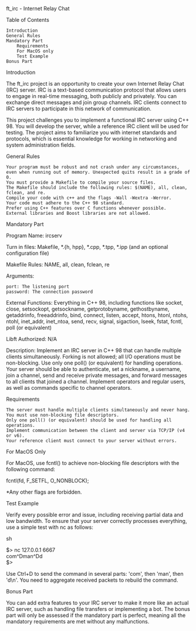 ft_irc - Internet Relay Chat

Table of Contents

    Introduction
    General Rules
    Mandatory Part
        Requirements
        For MacOS only
        Test Example
    Bonus Part

Introduction

The ft_irc project is an opportunity to create your own Internet Relay Chat (IRC) server. IRC is a text-based communication protocol that allows users to engage in real-time messaging, both publicly and privately. You can exchange direct messages and join group channels. IRC clients connect to IRC servers to participate in this network of communication.

This project challenges you to implement a functional IRC server using C++ 98. You will develop the server, while a reference IRC client will be used for testing. The project aims to familiarize you with internet standards and protocols, which is essential knowledge for working in networking and system administration fields.


General Rules

    Your program must be robust and not crash under any circumstances, even when running out of memory. Unexpected quits result in a grade of 0.
    You must provide a Makefile to compile your source files.
    The Makefile should include the following rules: $(NAME), all, clean, fclean, and re.
    Compile your code with c++ and the flags -Wall -Wextra -Werror.
    Your code must adhere to the C++ 98 standard.
    Prefer using C++ features over C functions whenever possible.
    External libraries and Boost libraries are not allowed.


Mandatory Part

Program Name: ircserv

Turn in files: Makefile, *.{h, hpp}, *.cpp, *.tpp, *.ipp (and an optional configuration file)

Makefile Rules: NAME, all, clean, fclean, re



Arguments:

    port: The listening port
    password: The connection password



External Functions: Everything in C++ 98, including functions like socket, close, setsockopt, getsockname, getprotobyname, gethostbyname, getaddrinfo, freeaddrinfo, bind, connect, listen, accept, htons, htonl, ntohs, ntohl, inet_addr, inet_ntoa, send, recv, signal, sigaction, lseek, fstat, fcntl, poll (or equivalent)


Libft Authorized: N/A


Description: Implement an IRC server in C++ 98 that can handle multiple clients simultaneously. Forking is not allowed; all I/O operations must be non-blocking. Use only one poll() (or equivalent) for handling operations. Your server should be able to authenticate, set a nickname, a username, join a channel, send and receive private messages, and forward messages to all clients that joined a channel. Implement operators and regular users, as well as commands specific to channel operators.


Requirements

    The server must handle multiple clients simultaneously and never hang.
    You must use non-blocking file descriptors.
    Only one poll() (or equivalent) should be used for handling all operations.
    Implement communication between the client and server via TCP/IP (v4 or v6).
    Your reference client must connect to your server without errors.



For MacOS Only

For MacOS, use fcntl() to achieve non-blocking file descriptors with the following command:

fcntl(fd, F_SETFL, O_NONBLOCK);

*Any other flags are forbidden.


Test Example

Verify every possible error and issue, including receiving partial data and low bandwidth. To ensure that your server correctly processes everything, use a simple test with nc as follows:

sh
                        
$> nc 127.0.0.1 6667    
com^Dman^Dd             
$>                      

Use Ctrl+D to send the command in several parts: 'com', then 'man', then 'd\n'. You need to aggregate received packets to rebuild the command.


Bonus Part

You can add extra features to your IRC server to make it more like an actual IRC server, such as handling file transfers or implementing a bot. The bonus part will only be assessed if the mandatory part is perfect, meaning all the mandatory requirements are met without any malfunctions.
